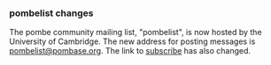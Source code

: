 ### pombelist changes
<!-- newsfeed_thumbnail: pombelist.png -->

The pombe community mailing list, "pombelist", is now hosted by the
University of Cambridge.  The new address for posting messages is
<pombelist@pombase.org>.  The link to
[subscribe](https://lists.cam.ac.uk/mailman/listinfo/ucam-pombelist)
has also changed.
